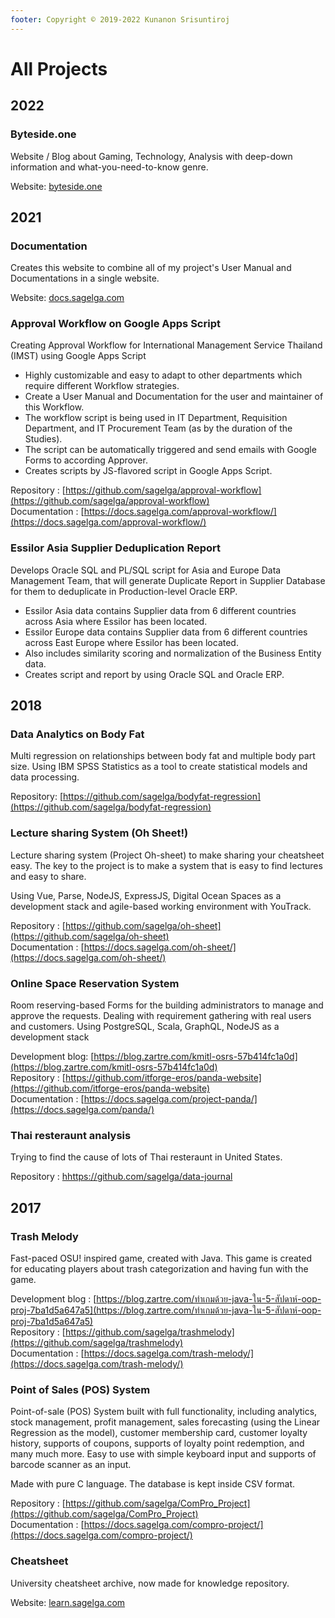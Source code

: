 ```yaml
---
footer: Copyright © 2019-2022 Kunanon Srisuntiroj
---
```


# All Projects
## 2022
### Byteside.one
Website / Blog about Gaming, Technology, Analysis with deep-down information and what-you-need-to-know genre.

Website: [byteside.one](https://byteside.one/)

## 2021
### Documentation
Creates this website to combine all of my project's User Manual and Documentations in a single website.

Website: [docs.sagelga.com](https://docs.sagelga.com/)

### Approval Workflow on Google Apps Script
Creating Approval Workflow for International Management Service Thailand (IMST) using Google Apps Script
- Highly customizable and easy to adapt to other departments which require different Workflow strategies.
- Create a User Manual and Documentation for the user and maintainer of this Workflow.
- The workflow script is being used in IT Department, Requisition Department, and IT Procurement Team (as by the duration of the Studies).
- The script can be automatically triggered and send emails with Google Forms to according Approver.
- Creates scripts by JS-flavored script in Google Apps Script.

Repository : [https://github.com/sagelga/approval-workflow](https://github.com/sagelga/approval-workflow)<br/>
Documentation : [https://docs.sagelga.com/approval-workflow/](https://docs.sagelga.com/approval-workflow/)

### Essilor Asia Supplier Deduplication Report
Develops Oracle SQL and PL/SQL script for Asia and Europe Data Management Team, that will generate Duplicate Report in Supplier Database for them to deduplicate in Production-level Oracle ERP.
 - Essilor Asia data contains Supplier data from 6 different countries across Asia where Essilor has been located.
 - Essilor Europe data contains Supplier data from 6 different countries across East Europe where Essilor has been located.
 - Also includes similarity scoring and normalization of the Business Entity data.
 - Creates script and report by using Oracle SQL and Oracle ERP.

## 2018
### Data Analytics on Body Fat
Multi regression on relationships between body fat and multiple body part size. Using IBM SPSS Statistics as a tool to create statistical models and data processing.

Repository: [https://github.com/sagelga/bodyfat-regression](https://github.com/sagelga/bodyfat-regression)

### Lecture sharing System (Oh Sheet!)
Lecture sharing system (Project Oh-sheet) to make sharing your cheatsheet easy.
The key to the project is to make a system that is easy to find lectures and easy to share.

Using Vue, Parse, NodeJS, ExpressJS, Digital Ocean Spaces as a development stack
and agile-based working environment with YouTrack.

Repository : [https://github.com/sagelga/oh-sheet](https://github.com/sagelga/oh-sheet)<br/>
Documentation : [https://docs.sagelga.com/oh-sheet/](https://docs.sagelga.com/oh-sheet/)

### Online Space Reservation System
Room reserving-based Forms for the building administrators to manage and approve the requests.
Dealing with requirement gathering with real users and customers.
Using PostgreSQL, Scala, GraphQL, NodeJS as a development stack

Development blog: [https://blog.zartre.com/kmitl-osrs-57b414fc1a0d](https://blog.zartre.com/kmitl-osrs-57b414fc1a0d)<br/>
Repository : [https://github.com/itforge-eros/panda-website](https://github.com/itforge-eros/panda-website)<br/>
Documentation : [https://docs.sagelga.com/project-panda/](https://docs.sagelga.com/panda/)

### Thai resteraunt analysis
Trying to find the cause of lots of Thai resteraunt in United States.

Repository : [hhttps://github.com/sagelga/data-journal](https://github.com/sagelga/data-journal)

## 2017
### Trash Melody
Fast-paced OSU! inspired game, created with Java.
This game is created for educating players about trash categorization and having fun with the game.

Development blog : [https://blog.zartre.com/ทำเกมด้วย-java-ใน-5-สัปดาห์-oop-proj-7ba1d5a647a5](https://blog.zartre.com/ทำเกมด้วย-java-ใน-5-สัปดาห์-oop-proj-7ba1d5a647a5)<br/>
Repository : [https://github.com/sagelga/trashmelody](https://github.com/sagelga/trashmelody)<br/>
Documentation : [https://docs.sagelga.com/trash-melody/](https://docs.sagelga.com/trash-melody/)

### Point of Sales (POS) System
Point-of-sale (POS) System built with full functionality, including analytics, stock management, profit management, sales forecasting (using the Linear Regression as the model), customer membership card, customer loyalty history, supports of coupons, supports of loyalty point redemption, and many much more.
Easy to use with simple keyboard input and supports of barcode scanner as an input.

Made with pure C language. The database is kept inside CSV format.

Repository : [https://github.com/sagelga/ComPro_Project](https://github.com/sagelga/ComPro_Project)<br/>
Documentation : [https://docs.sagelga.com/compro-project/](https://docs.sagelga.com/compro-project/)

### Cheatsheet
University cheatsheet archive, now made for knowledge repository.

Website: [learn.sagelga.com](https://learn.sagelga.com/)
